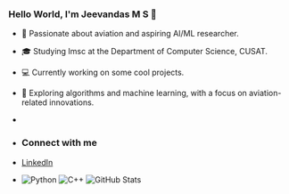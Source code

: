 ### Hello World, I'm Jeevandas M S 👋
- 🛫 Passionate about aviation and aspiring AI/ML researcher.
- 🎓 Studying Imsc at the Department of Computer Science, CUSAT.
- 💻 Currently working on  some cool projects.
- 🌱 Exploring algorithms and machine learning, with a focus on aviation-related innovations.

- 
- ### Connect with me
- [LinkedIn](https://www.linkedin.com/in/jeevandas-m-s-0151a028a?utm_source=share&utm_campaign=share_via&utm_content=profile&utm_medium=android_app)

- ![Python](https://img.shields.io/badge/Python-3670A0?style=for-the-badge&logo=python&logoColor=ffdd54)
![C++](https://img.shields.io/badge/C++-00599C?style=for-the-badge&logo=c%2B%2B&logoColor=white)
![GitHub Stats](https://github-readme-stats.vercel.app/api?username=jeevandas-jd&show_icons=true)
